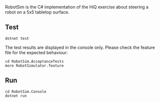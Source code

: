RobotSim is the C# implementation of the HiQ exercise about steering a robot on a 5x5 tabletop surface.

## Test
```
dotnet test
```
The test results are displayed in the console only. 
Please check the feature file for the expected behaviour:
```
cd RobotSim.AcceptanceTests
more RobotSimulator.feature
```

## Run
```
cd RobotSim.Console
dotnet run
```

